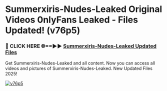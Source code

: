 # Summerxiris-Nudes-Leaked Original Videos 0nlyFans Leaked - Files Updated! (v76p5)

<h3>🔴 CLICK HERE 🌐==►► <a href="https://tinyurl.com/5h6xmrr3" rel="nofollow">Summerxiris-Nudes-Leaked Updated Files</a></h3>

Get Summerxiris-Nudes-Leaked and all content. Now you can access all videos and pictures of Summerxiris-Nudes-Leaked. New Updated Files 2025!

[![v76p5](https://i.imgur.com/KVD873Z.gif)](https://tinyurl.com/5h6xmrr3)
